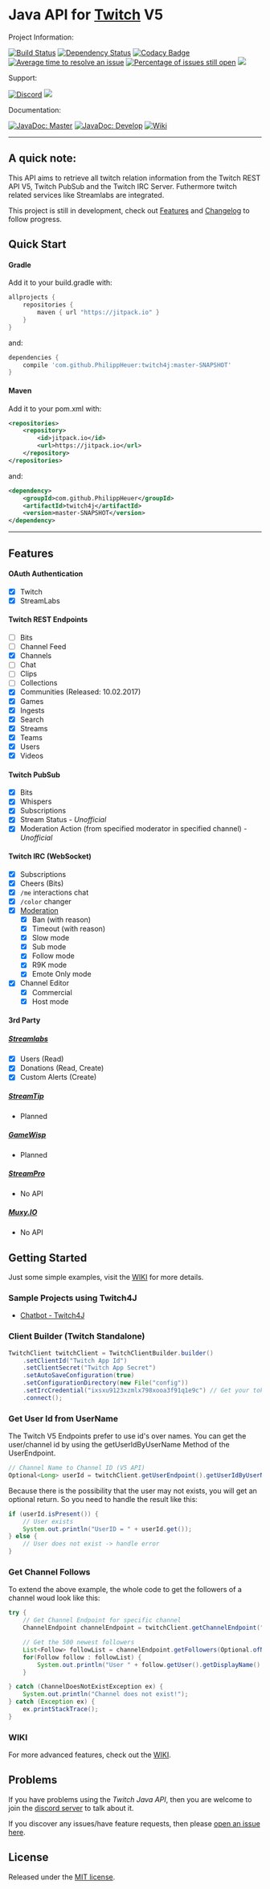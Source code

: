 # Java API for [Twitch](https://www.twitch.tv/) V5

Project Information:

[![Build Status](https://travis-ci.org/PhilippHeuer/twitch4j.svg?branch=master)](https://travis-ci.org/PhilippHeuer/twitch4j)
[![Dependency Status](https://www.versioneye.com/user/projects/5874cd85fff5dc002990c796/badge.svg?style=flat-square)](https://www.versioneye.com/user/projects/5874cd85fff5dc002990c796)
[![Codacy Badge](https://api.codacy.com/project/badge/Grade/4d9f9562de194b7f8699f9adfd0c4669)](https://www.codacy.com/app/PhilippHeuer/twitch4j?utm_source=github.com&amp;utm_medium=referral&amp;utm_content=PhilippHeuer/twitch4j&amp;utm_campaign=Badge_Grade)
[![Average time to resolve an issue](http://isitmaintained.com/badge/resolution/PhilippHeuer/twitch4j.svg)](http://isitmaintained.com/project/PhilippHeuer/twitch4j "Average time to resolve an issue")
[![Percentage of issues still open](http://isitmaintained.com/badge/open/PhilippHeuer/twitch4j.svg)](http://isitmaintained.com/project/PhilippHeuer/twitch4j "Percentage of issues still open")
[![](https://jitpack.io/v/PhilippHeuer/twitch4j.svg)](https://jitpack.io/#PhilippHeuer/twitch4j)

Support:

[![Discord](https://img.shields.io/badge/Join-Twitch4J-7289DA.svg?style=flat-square)](https://discord.gg/FQ5vgW3)
[<img src="https://discordapp.com/api/guilds/143001431388061696/widget.png?style=shield">](https://discord.gg/FQ5vgW3)

Documentation:

[![JavaDoc: Master](https://img.shields.io/badge/JavaDoc-Master-006400.svg?style=flat-square)](https://jitpack.io/com/github/PhilippHeuer/twitch4j/master-SNAPSHOT/javadoc/index.html)
[![JavaDoc: Develop](https://img.shields.io/badge/JavaDoc-Develop-006400.svg?style=flat-square)](https://jitpack.io/com/github/PhilippHeuer/twitch4j/develop-SNAPSHOT/javadoc/index.html)
[![Wiki](https://img.shields.io/badge/Wiki-Github-D3D3D3.svg?style=flat-square)](https://github.com/PhilippHeuer/twitch4j/wiki)

--------

## A quick note:
This API aims to retrieve all twitch relation information from the Twitch REST API V5, Twitch PubSub and the Twitch IRC Server. Futhermore twitch related services like Streamlabs are integrated.

This project is still in development, check out [Features](#features) and [Changelog](#changelog) to follow progress.

## Quick Start

#### Gradle
Add it to your build.gradle with:
```gradle
allprojects {
    repositories {
        maven { url "https://jitpack.io" }
    }
}
```
and:

```gradle
dependencies {
    compile 'com.github.PhilippHeuer:twitch4j:master-SNAPSHOT'
}
```

#### Maven
Add it to your pom.xml with:
```xml
<repositories>
    <repository>
        <id>jitpack.io</id>
        <url>https://jitpack.io</url>
    </repository>
</repositories>
```
and:

```xml
<dependency>
    <groupId>com.github.PhilippHeuer</groupId>
    <artifactId>twitch4j</artifactId>
    <version>master-SNAPSHOT</version>
</dependency>
```

--------

## Features
#### OAuth Authentication
 - [x] Twitch
 - [x] StreamLabs
 
#### Twitch REST Endpoints
 - [ ] Bits
 - [ ] Channel Feed
 - [x] Channels
 - [ ] Chat
 - [ ] Clips
 - [ ] Collections
 - [x] Communities (Released: 10.02.2017)
 - [x] Games
 - [x] Ingests
 - [x] Search
 - [x] Streams
 - [x] Teams
 - [x] Users
 - [x] Videos

#### Twitch PubSub
 - [x] Bits
 - [x] Whispers
 - [x] Subscriptions
 - [x] Stream Status - *Unofficial*
 - [x] Moderation Action (from specified moderator in specified channel) - *Unofficial*
 
#### Twitch IRC (WebSocket)
 - [x] Subscriptions
 - [x] Cheers (Bits)
 - [x] `/me` interactions chat
 - [x] `/color` changer
 - [x] [Moderation](https://help.twitch.tv/customer/portal/articles/659095-chat-moderation-commands)
   - [x] Ban (with reason)
   - [x] Timeout (with reason)
   - [x] Slow mode
   - [x] Sub mode
   - [x] Follow mode
   - [x] R9K mode
   - [x] Emote Only mode
 - [x] Channel Editor
   - [x] Commercial
   - [x] Host mode

#### 3rd Party
##### [Streamlabs](https://streamlabs.com/)
 - [x] Users (Read)
 - [x] Donations (Read, Create)
 - [x] Custom Alerts (Create)
 
##### [StreamTip](http://streamtip.com/)
 - Planned

##### [GameWisp](https://gamewisp.com/)
 - Planned
 
##### [StreamPro](https://streampro.io/)
  - No API

##### [Muxy.IO](https://muxy.io/)
  - No API

## Getting Started
Just some simple examples, visit the [WIKI](https://github.com/PhilippHeuer/twitch4j/wiki) for more details.

### Sample Projects using Twitch4J
 - [Chatbot - Twitch4J](https://github.com/PhilippHeuer/twitch4j-chatbot)

### Client Builder (Twitch Standalone)
```java
TwitchClient twitchClient = TwitchClientBuilder.builder()
	.setClientId("Twitch App Id")
	.setClientSecret("Twitch App Secret")
	.setAutoSaveConfiguration(true)
	.setConfigurationDirectory(new File("config"))
	.setIrcCredential("ixsxu9123xzmlx798xooa3f91q1e9c") // Get your token at: https://twitchapps.com/tmi/
	.connect();
```

### Get User Id from UserName
The Twitch V5 Endpoints prefer to use id's over names. You can get the user/channel id
by using the getUserIdByUserName Method of the UserEndpoint.
```java
// Channel Name to Channel ID (V5 API)
Optional<Long> userId = twitchClient.getUserEndpoint().getUserIdByUserName("whynabit");
```

Because there is the possibility that the user may not exists, you will get an optional return.
So you need to handle the result like this:
```java
if (userId.isPresent()) {
	// User exists
	System.out.println("UserID = " + userId.get());
} else {
	// User does not exist -> handle error
}
```

### Get Channel Follows
To extend the above example, the whole code to get the followers of a channel woud look like this:

```java
try {
	// Get Channel Endpoint for specific channel
	ChannelEndpoint channelEndpoint = twitchClient.getChannelEndpoint("channelName");

	// Get the 500 newest followers
	List<Follow> followList = channelEndpoint.getFollowers(Optional.ofNullable(500), Optional.ofNullable("desc"));
	for(Follow follow : followList) {
		System.out.println("User " + follow.getUser().getDisplayName() + " first followed at " + follow.getCreatedAt().toString());
	}

} catch (ChannelDoesNotExistException ex) {
	System.out.println("Channel does not exist!");
} catch (Exception ex) {
	ex.printStackTrace();
}
```

### WIKI
For more advanced features, check out the [WIKI](https://github.com/PhilippHeuer/twitch4j/wiki).

## Problems

If you have problems using the *Twitch Java API*, then you are welcome to join the [discord server](https://discord.gg/FQ5vgW3) to talk about it.

If you discover any issues/have feature requests, then please [open an issue here](https://github.com/PhilippHeuer/twitch4j/issues/new).

## License

Released under the [MIT license](./LICENSE).

